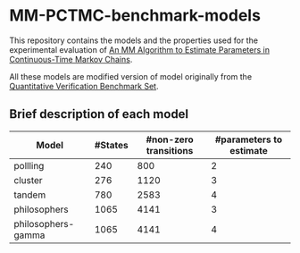 # MM-PCTMC-benchmark-models

This repository contains the models and the properties used for the experimental evaluation of [An MM Algorithm to Estimate Parameters in Continuous-Time Markov Chains](https://link.springer.com/chapter/10.1007/978-3-031-43835-6_6).

All these models are modified version of model originally from the [Quantitative Verification Benchmark Set](https://qcomp.org/benchmarks/).

## Brief description of each model

| Model               | #States | #non-zero transitions | #parameters to estimate |
| ------------------- | ------- | --------------------- | ----------------------- |
| pollling            | 240     | 800                   | 2                       |
| cluster             | 276     | 1120                  | 3                       |
| tandem              | 780     | 2583                  | 4                       |
| philosophers        | 1065    | 4141                  | 3                       |
| philosophers-gamma  | 1065    | 4141                  | 4                       |
